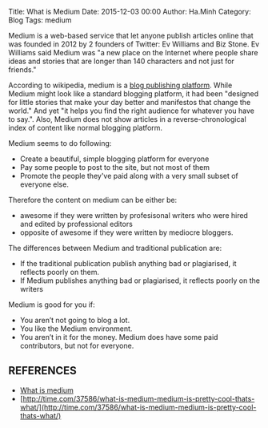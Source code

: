 Title: What is Medium
Date: 2015-12-03 00:00
Author: Ha.Minh
Category: Blog
Tags: medium

Medium is a web-based service that let anyone publish articles online that was founded in 2012 by 2 founders of Twitter: Ev Williams and Biz Stone. Ev Williams said Medium was "a new place on the Internet where people share ideas and stories that are longer than 140 characters and not just for friends."

According to wikipedia, medium is a [blog publishing platform](https://en.wikipedia.org/wiki/Medium_(publishing_platform)). While Medium might look like a standard blogging platform, it had been "designed for little stories that make your day better and manifestos that change the world." And yet "it helps you find the right audience for whatever you have to say.". Also, Medium does not show articles in a reverse-chronological index of content like normal blogging platform.

Medium seems to do following:

* Create a beautiful, simple blogging platform for everyone
* Pay some people to post to the site, but not most of them
* Promote the people they've paid along with a very small subset of everyone else.


Therefore the content on medium can be either be:

* awesome if they were written by profesisonal writers who were hired and edited by professional editors
* opposite of awesome if they were written by mediocre bloggers.


The differences between Medium and traditional publication are:

* If the traditional publication publish anything bad or plagiarised, it reflects poorly on them.
* If Medium publishes anything bad or plagiarised, it reflects poorly on the writers


Medium is good for you if:

* You aren’t not going to blog a lot.
* You like the Medium environment.
* You aren’t in it for the money. Medium does have some paid contributors, but not for everyone.


## REFERENCES

* [What is medium](http://www.theatlantic.com/technology/archive/2013/08/what-is-medium/278965/)
* [http://time.com/37586/what-is-medium-medium-is-pretty-cool-thats-what/](http://time.com/37586/what-is-medium-medium-is-pretty-cool-thats-what/)


